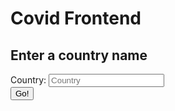 # Covid Frontend

<script>
function country(){
    var country_name = document.getElementById("country").value;
    const url = "https://csa.rebeccaaa.tk/api/covid/daily/";
    fetch(url)
        // response is a RESTful "promise" on any successful fetch
        .then(response => {
        // check for response errors
        if (response.status !== 200) {
            error('GET API response failure: ' + response.status);
            return;
        }
        // valid response will have JSON data
        response.json().then(data => {
            console.log(data);
            for (var i=0; i<228; i++) {
                if (country_name = data.country_name){
                    document.getElementById("cases").innerHTML = data.cases;
                }
        
            }










                            
        })
    })

}
</script>




<h2>Enter a country name</h2>
<label for="country">Country:</label>
<input type="text" id="country" name="country" placeholder="Country">
<br>
<button onclick="country()">Go!</button> 
<br>
<h3 id="cases"></h3>
<br>
<br>
